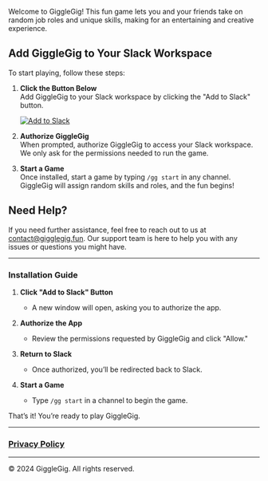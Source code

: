 Welcome to GiggleGig! This fun game lets you and your friends take on random job roles and unique skills, making for an entertaining and creative experience.

## Add GiggleGig to Your Slack Workspace

To start playing, follow these steps:

1. **Click the Button Below**  
   Add GiggleGig to your Slack workspace by clicking the "Add to Slack" button.

   [![Add to Slack](https://platform.slack-edge.com/img/add_to_slack@2x.png)](https://slack.com/oauth/v2/authorize?client_id=7556274925062.7562825598499&scope=app_mentions:read,channels:history,channels:read,chat:write,commands,emoji:read,groups:history,groups:read,incoming-webhook,links:read,links:write,mpim:read,reactions:read,reactions:write,team:read,usergroups:read,users.profile:read,users:read,users:write&user_scope=)

2. **Authorize GiggleGig**  
   When prompted, authorize GiggleGig to access your Slack workspace. We only ask for the permissions needed to run the game.

3. **Start a Game**  
   Once installed, start a game by typing `/gg start` in any channel. GiggleGig will assign random skills and roles, and the fun begins!

## Need Help?
If you need further assistance, feel free to reach out to us at [contact@gigglegig.fun](mailto:contact@gigglegig.fun). Our support team is here to help you with any issues or questions you might have.

---

### Installation Guide

1. **Click "Add to Slack" Button**
   - A new window will open, asking you to authorize the app.

2. **Authorize the App**
   - Review the permissions requested by GiggleGig and click "Allow."

3. **Return to Slack**
   - Once authorized, you’ll be redirected back to Slack.

4. **Start a Game**
   - Type `/gg start` in a channel to begin the game.

That’s it! You’re ready to play GiggleGig.

---

### [Privacy Policy](privacy-policy.md)

---

© 2024 GiggleGig. All rights reserved.

